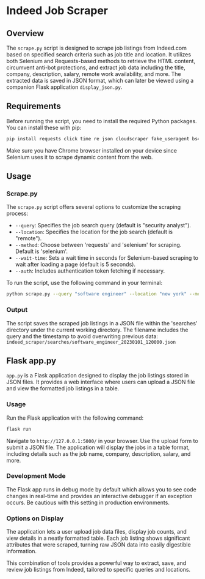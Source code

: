 # Indeed Job Scraper

## Overview

The `scrape.py` script is designed to scrape job listings from Indeed.com based on specified search criteria such as job title and location. It utilizes both Selenium and Requests-based methods to retrieve the HTML content, circumvent anti-bot protections, and extract job data including the title, company, description, salary, remote work availability, and more. The extracted data is saved in JSON format, which can later be viewed using a companion Flask application `display_json.py`.

## Requirements

Before running the script, you need to install the required Python packages. You can install these with pip:
```bash
pip install requests click time re json cloudscraper fake_useragent bs4 selenium webdriver-manager urllib datetime colorama tqdm flask
```

Make sure you have Chrome browser installed on your device since Selenium uses it to scrape dynamic content from the web.

## Usage

### Scrape.py

The `scrape.py` script offers several options to customize the scraping process:

- `--query`: Specifies the job search query (default is "security analyst").
- `--location`: Specifies the location for the job search (default is "remote").
- `--method`: Choose between 'requests' and 'selenium' for scraping. Default is 'selenium'.
- `--wait-time`: Sets a wait time in seconds for Selenium-based scraping to wait after loading a page (default is 5 seconds).
- `--auth`: Includes authentication token fetching if necessary.

To run the script, use the following command in your terminal:

```bash
python scrape.py --query "software engineer" --location "new york" --method "selenium" --wait-time 5
```

### Output

The script saves the scraped job listings in a JSON file within the 'searches' directory under the current working directory. The filename includes the query and the timestamp to avoid overwriting previous data:
`indeed_scraper/searches/software_engineer_20230101_120000.json`


## Flask app.py

`app.py` is a Flask application designed to display the job listings stored in JSON files. It provides a web interface where users can upload a JSON file and view the formatted job listings in a table.

### Usage

Run the Flask application with the following command:
```bash
flask run
```

Navigate to `http://127.0.0.1:5000/` in your browser. Use the upload form to submit a JSON file. The application will display the jobs in a table format, including details such as the job name, company, description, salary, and more.

### Development Mode

The Flask app runs in debug mode by default which allows you to see code changes in real-time and provides an interactive debugger if an exception occurs. Be cautious with this setting in production environments.

### Options on Display

The application lets a user upload job data files, display job counts, and view details in a neatly formatted table. Each job listing shows significant attributes that were scraped, turning raw JSON data into easily digestible information.

This combination of tools provides a powerful way to extract, save, and review job listings from Indeed, tailored to specific queries and locations.
